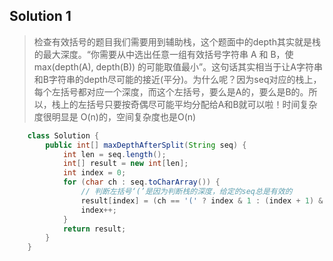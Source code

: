 ## Solution 1
> 检查有效括号的题目我们需要用到辅助栈，这个题面中的depth其实就是栈的最大深度。“你需要从中选出任意一组有效括号字符串 A 和 B，使 max(depth(A), depth(B)) 的可能取值最小”。这句话其实相当于让A字符串和B字符串的depth尽可能的接近(平分)。为什么呢？因为seq对应的栈上，每个左括号都对应一个深度，而这个左括号，要么是A的，要么是B的。所以，栈上的左括号只要按奇偶尽可能平均分配给A和B就可以啦！时间复杂度很明显是 O(n)的，空间复杂度也是O(n)

```java
    class Solution {
        public int[] maxDepthAfterSplit(String seq) {
            int len = seq.length();
            int[] result = new int[len];
            int index = 0;
            for (char ch : seq.toCharArray()) {
                // 判断左括号‘(’是因为判断栈的深度，给定的seq总是有效的
                result[index] = (ch == '(' ? index & 1 : (index + 1) & 1); //(index & 1和index + 1) & 1轮流得到奇数或偶数加入到结果中
                index++;
            }
            return result;
        }
    }
```